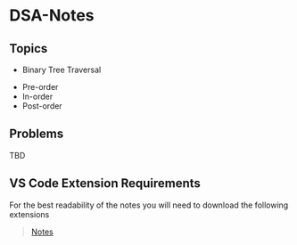 # DSA-Notes

## Topics
* Binary Tree Traversal
 - Pre-order
 - In-order
 - Post-order
 
## Problems
TBD

## VS Code Extension Requirements
For the best readability of the notes you will need to download the following extensions
> [Notes](https://marketplace.visualstudio.com/items?itemName=canadaduane.notes)
